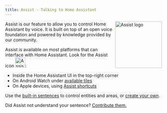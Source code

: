 ```yaml
---
title: Assist - Talking to Home Assistant
---
```


<img src='/images/assist/assist-logo.png' class='no-shadow' alt='Assist logo' style='width: 150px; float: right'>

Assist is our feature to allow you to control Home Assistant by voice. It is built on top of an open voice foundation and powered by knowledge provided by our community.

Assist is available on most platforms that can interface with Home Assistant. Look for the Assist icon <img src='/images/assist/assist-icon.svg' alt='Assist icon' style='height: 32px' class='no-shadow'>:

- Inside the Home Assistant UI in the top-right corner
- On Android Watch under [available tiles](/docs/assist/android)
- On Apple devices, using [Assist shortcuts](/docs/assist/apple)

Use the [built-in sentences](/docs/assist/builtin_sentences) to control entities and areas, or [create your own](/docs/assist/custom_sentences).

Did Assist not understand your sentence? [Contribute them.](https://developers.home-assistant.io/docs/voice/intent-recognition/)

<lite-youtube videoid="sQ7X7jz1SrA" videotitle="Assist on Apple HomePod"></lite-youtube>
